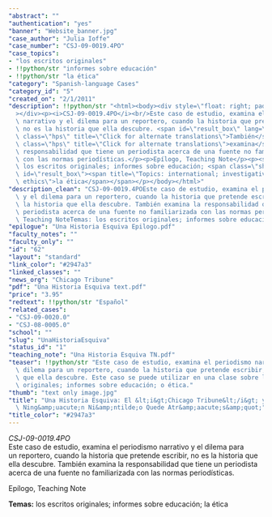 ```yaml
---
"abstract": ""
"authentication": "yes"
"banner": "Website_banner.jpg"
"case_author": "Julia Ioffe"
"case_number": "CSJ-09-0019.4PO"
"case_topics":
- "los escritos originales"
- !!python/str "informes sobre educación"
- !!python/str "la ética"
"category": "Spanish-language Cases"
"category_id": "5"
"created_on": "2/1/2011"
"description": !!python/str "<html><body><div style=\"float: right; padding: 10px;\"\
  ></div><p><i>CSJ-09-0019.4PO</i><br/>Este caso de estudio, examina el periodismo\
  \ narrativo y el dilema para un reportero, cuando la historia que pretende escribir,\
  \ no es la historia que ella descubre. <span id=\"result_box\" lang=\"es\"><span\
  \ class=\"hps\" title=\"Click for alternate translations\">También</span> <span\
  \ class=\"hps\" title=\"Click for alternate translations\">examina</span> </span>la\
  \ responsabilidad que tiene un periodista acerca de una fuente no familiarizada\
  \ con las normas periodísticas.</p><p>Epílogo, Teaching Note</p><p><strong>Temas:</strong>\
  \ los escritos originales; informes sobre educación; <span class=\"short_text\"\
  \ id=\"result_box\"><span title=\"Topics: international; investigative reporting;\
  \ ethics\">la ética</span></span></p></body></html>"
"description_clean": "CSJ-09-0019.4POEste caso de estudio, examina el periodismo narrativo\
  \ y el dilema para un reportero, cuando la historia que pretende escribir, no es\
  \ la historia que ella descubre. También examina la responsabilidad que tiene un\
  \ periodista acerca de una fuente no familiarizada con las normas periodísticas.Epílogo,\
  \ Teaching NoteTemas: los escritos originales; informes sobre educación; la ética"
"epilogue": "Una Historia Esquiva Epilogo.pdf"
"faculty_notes": ""
"faculty_only": ""
"id": "62"
"layout": "standard"
"link_color": "#2947a3"
"linked_classes": ""
"news_org": "Chicago Tribune"
"pdf": "Una Historia Esquiva text.pdf"
"price": "3.95"
"redtext": !!python/str "Español"
"related_cases":
- "CSJ-09-0020.0"
- "CSJ-08-0005.0"
"school": ""
"slug": "UnaHistoriaEsquiva"
"status_id": "1"
"teaching_note": "Una Historia Esquiva TN.pdf"
"teaser": !!python/str "Este caso de estudio, examina el periodismo narrativo y el\
  \ dilema para un reportero, cuando la historia que pretende escribir, no es la historia\
  \ que ella descubre. Este caso se puede utilizar en una clase sobre los escritos\
  \ originales; informes sobre educación; o ética."
"thumb": "text only image.jpg"
"title": "Una Historia Esquiva: El &lt;i&gt;Chicago Tribune&lt;/i&gt; y la ley &amp;quot;Que\
  \ Ning&amp;uacute;n Ni&amp;ntilde;o Quede Atr&amp;aacute;s&amp;quot;"
"title_color": "#2947a3"
---
```

<html><body><div style="float: right; padding: 10px;"></div><p><i>CSJ-09-0019.4PO</i><br/>Este caso de estudio, examina el periodismo narrativo y el dilema para un reportero, cuando la historia que pretende escribir, no es la historia que ella descubre. <span id="result_box" lang="es"><span class="hps" title="Click for alternate translations">También</span> <span class="hps" title="Click for alternate translations">examina</span> </span>la responsabilidad que tiene un periodista acerca de una fuente no familiarizada con las normas periodísticas.</p><p>Epílogo, Teaching Note</p><p><strong>Temas:</strong> los escritos originales; informes sobre educación; <span class="short_text" id="result_box"><span title="Topics: international; investigative reporting; ethics">la ética</span></span></p></body></html>
